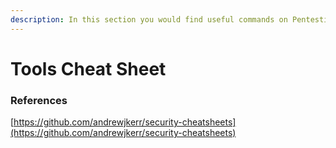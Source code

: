 ```yaml
---
description: In this section you would find useful commands on Pentesting tools
---
```


# **Tools Cheat Sheet**

### **References**

[https://github.com/andrewjkerr/security-cheatsheets](https://github.com/andrewjkerr/security-cheatsheets)

